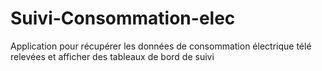 # Suivi-Consommation-elec
Application pour récupérer les données de consommation électrique télé relevées et afficher des tableaux de bord de suivi
